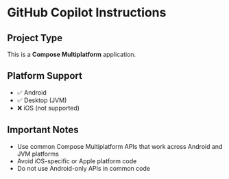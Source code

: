 # GitHub Copilot Instructions

## Project Type
This is a **Compose Multiplatform** application.

## Platform Support
- ✅ Android
- ✅ Desktop (JVM)
- ❌ iOS (not supported)

## Important Notes
- Use common Compose Multiplatform APIs that work across Android and JVM platforms
- Avoid iOS-specific or Apple platform code
- Do not use Android-only APIs in common code
